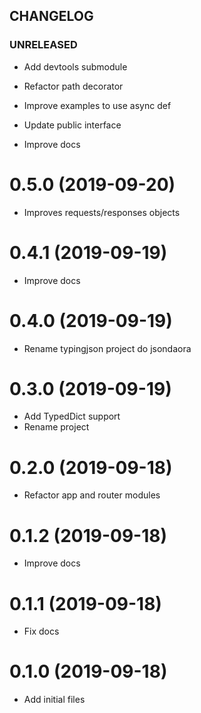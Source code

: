 ## CHANGELOG

### UNRELEASED

 - Add devtools submodule

 - Refactor path decorator

 - Improve examples to use async def

 - Update public interface

 - Improve docs


0.5.0 (2019-09-20)
==================
- Improves requests/responses objects


0.4.1 (2019-09-19)
==================
- Improve docs


0.4.0 (2019-09-19)
==================
- Rename typingjson project do jsondaora


0.3.0 (2019-09-19)
==================
- Add TypedDict support
- Rename project


0.2.0 (2019-09-18)
==================
- Refactor app and router modules


0.1.2 (2019-09-18)
==================
- Improve docs


0.1.1 (2019-09-18)
==================
- Fix docs


0.1.0 (2019-09-18)
==================
- Add initial files
